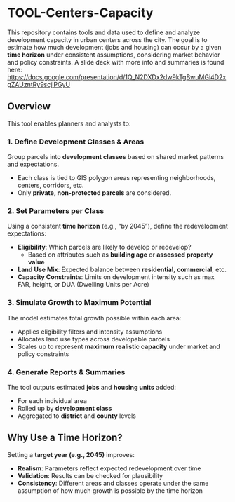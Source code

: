 # TOOL-Centers-Capacity

This repository contains tools and data used to define and analyze development capacity in urban centers across the city. The goal is to estimate how much development (jobs and housing) can occur by a given **time horizon** under consistent assumptions, considering market behavior and policy constraints. A slide deck with more info and summaries is found here: https://docs.google.com/presentation/d/1Q_N2DXDx2dw9kTgBwuMGi4D2xgZAUzntRy9scjlPGyU

## Overview

This tool enables planners and analysts to:

### 1. Define Development Classes & Areas

Group parcels into **development classes** based on shared market patterns and expectations.

- Each class is tied to GIS polygon areas representing neighborhoods, centers, corridors, etc.
- Only **private, non-protected parcels** are considered.

### 2. Set Parameters per Class

Using a consistent **time horizon** (e.g., “by 2045”), define the redevelopment expectations:

- **Eligibility**: Which parcels are likely to develop or redevelop?
  - Based on attributes such as **building age** or **assessed property value**
- **Land Use Mix**: Expected balance between **residential**, **commercial**, etc.
- **Capacity Constraints**: Limits on development intensity such as max FAR, height, or DUA (Dwelling Units per Acre)

### 3. Simulate Growth to Maximum Potential

The model estimates total growth possible within each area:

- Applies eligibility filters and intensity assumptions
- Allocates land use types across developable parcels
- Scales up to represent **maximum realistic capacity** under market and policy constraints

### 4. Generate Reports & Summaries

The tool outputs estimated **jobs** and **housing units** added:

- For each individual area
- Rolled up by **development class**
- Aggregated to **district** and **county** levels

## Why Use a Time Horizon?

Setting a **target year (e.g., 2045)** improves:

- **Realism**: Parameters reflect expected redevelopment over time  
- **Validation**: Results can be checked for plausibility  
- **Consistency**: Different areas and classes operate under the same assumption of how much growth is possible by the time horizon
